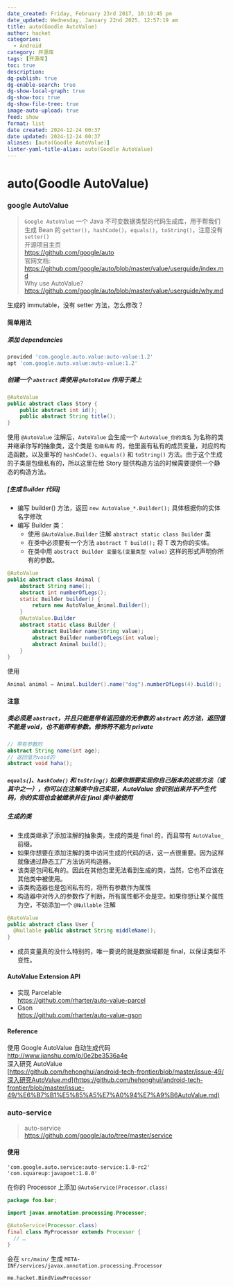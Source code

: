 ```yaml
---
date_created: Friday, February 23rd 2017, 10:10:45 pm
date_updated: Wednesday, January 22nd 2025, 12:57:19 am
title: auto(Goodle AutoValue)
author: hacket
categories:
  - Android
category: 开源库
tags: [开源库]
toc: true
description: 
dg-publish: true
dg-enable-search: true
dg-show-local-graph: true
dg-show-toc: true
dg-show-file-tree: true
image-auto-upload: true
feed: show
format: list
date created: 2024-12-24 00:37
date updated: 2024-12-24 00:37
aliases: [auto(Goodle AutoValue)]
linter-yaml-title-alias: auto(Goodle AutoValue)
---
```


# auto(Goodle AutoValue)

### google AutoValue

> `Google AutoValue` 一个 Java 不可变数据类型的代码生成库，用于帮我们生成 Bean 的 `getter()`，`hashCode()`，`equals()`，`toString()`，注意没有 `setter()`<br />开源项目主页<br /><https://github.com/google/auto><br />官网文档:<br /><https://github.com/google/auto/blob/master/value/userguide/index.md><br />Why use AutoValue?<br /><https://github.com/google/auto/blob/master/value/userguide/why.md>

生成的 immutable，没有 setter 方法，怎么修改？

#### 简单用法

##### 添加 dependencies

```groovy
provided 'com.google.auto.value:auto-value:1.2'
apt 'com.google.auto.value:auto-value:1.2'
```

##### 创建一个 `abstract` 类使用 `@AutoValue` 作用于类上

```java
@AutoValue
public abstract class Story {
    public abstract int id();
    public abstract String title();
}
```

使用 `@AutoValue` 注解后，`AutoValue` 会生成一个 `AutoValue_你的类名` 为名称的类并继承你写的抽象类，这个类是 `包级私有` 的，他里面有私有的成员变量，对应的构造函数，以及重写的 `hashCode()`、`equals()` 和 `toString()` 方法。由于这个生成的子类是包级私有的，所以这里在给 Story 提供构造方法的时候需要提供一个静态的构造方法。

##### [生成 Builder 代码]

- 编写 builder() 方法，返回 `new AutoValue_*.Builder();` 具体根据你的实体名字修改
- 编写 Builder 类：
  - 使用 `@AutoValue.Builder` 注解 `abstract static class Builder` 类
  - 在类中必须要有一个方法 `abstract T build();` 将 T 改为你的实体。
  - 在类中用 `abstract Builder 变量名(变量类型 value)` 这样的形式声明你所有的参数。

```java
@AutoValue
public abstract class Animal {
    abstract String name();
    abstract int numberOfLegs();
    static Builder builder() {
        return new AutoValue_Animal.Builder();
    }
    @AutoValue.Builder
    abstract static class Builder {
        abstract Builder name(String value);
        abstract Builder numberOfLegs(int value);
        abstract Animal build();
    }
}
```

使用

```java
Animal animal = Animal.builder().name("dog").numberOfLegs(4).build();
```

#### 注意

##### 类必须是 `abstract`，并且只能是带有返回值的无参数的 `abstract` 的方法，返回值不能是 void，也不能带有参数。修饰符不能为 private

```java
// 带有参数的
abstract String name(int age);
// 返回值为void的
abstract void haha();
```

##### `equals(`)、`hashCode()` 和 `toString()` 如果你想要实现你自己版本的这些方法（或其中之一），你可以在注解类中自己实现，AutoValue 会识别出来并不产生代码，你的实现也会被继承并在 final 类中被使用

##### 生成的类

- 生成类继承了添加注解的抽象类，生成的类是 final 的，而且带有 `AutoValue_` 前缀。
- 如果你想要在添加注解的类中访问生成的代码的话，这一点很重要。因为这样就像通过静态工厂方法访问构造器。
- 该类是包间私有的。因此在其他包里无法看到生成的类，当然，它也不应该在其他类中被使用。
- 该类构造器也是包间私有的，将所有参数作为属性
- 构造器中对传入的参数作了判断，所有属性都不会是空。如果你想让某个属性为空，不妨添加一个 `@Nullable` 注解

```java
@AutoValue
public abstract class User {
  @Nullable public abstract String middleName();
}
```

- 成员变量真的没什么特别的，唯一要说的就是数据域都是 final，以保证类型不变性。

#### AutoValue Extension API

- 实现 Parcelable<br /><https://github.com/rharter/auto-value-parcel>
- Gson<br /><https://github.com/rharter/auto-value-gson>

#### Reference

使用 Google AutoValue 自动生成代码<br /><http://www.jianshu.com/p/0e2be3536a4e><br />深入研究 AutoValue<br />[https://github.com/hehonghui/android-tech-frontier/blob/master/issue-49/深入研究AutoValue.md](https://github.com/hehonghui/android-tech-frontier/blob/master/issue-49/%E6%B7%B1%E5%85%A5%E7%A0%94%E7%A9%B6AutoValue.md)

### auto-service

> auto-service<br /><https://github.com/google/auto/tree/master/service>

#### 使用

```
'com.google.auto.service:auto-service:1.0-rc2'
'com.squareup:javapoet:1.8.0'
```

在你的 Processor 上添加 `@AutoService(Processor.class)`

```java
package foo.bar;

import javax.annotation.processing.Processor;

@AutoService(Processor.class)
final class MyProcessor extends Processor {
  // …
}
```

会在 `src/main/` 生成 `META-INF/services/javax.annotation.processing.Processor`

```
me.hacket.BindViewProcessor
```
